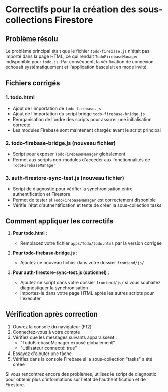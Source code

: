 # Correctifs pour la création des sous-collections Firestore

## Problème résolu
Le problème principal était que le fichier `todo-firebase.js` n'était pas importé dans la page HTML, ce qui rendait `TodoFirebaseManager` indisponible pour `todo.js`. Par conséquent, la vérification de connexion échouait systématiquement et l'application basculait en mode invité.

## Fichiers corrigés

### 1. todo.html
- Ajout de l'importation de `todo-firebase.js`
- Ajout de l'importation du script bridge `todo-firebase-bridge.js`
- Réorganisation de l'ordre des scripts pour assurer une initialisation correcte
- Les modules Firebase sont maintenant chargés avant le script principal

### 2. todo-firebase-bridge.js (nouveau fichier)
- Script pour exposer `TodoFirebaseManager` globalement
- Permet aux scripts non-modules d'accéder aux fonctionnalités de `TodoFirebaseManager`

### 3. auth-firestore-sync-test.js (nouveau fichier)
- Script de diagnostic pour vérifier la synchronisation entre authentification et Firestore
- Permet de tester si `TodoFirebaseManager` est correctement disponible
- Vérifie l'état d'authentification et tente de créer la sous-collection tasks

## Comment appliquer les correctifs

1. **Pour todo.html** :
   - Remplacez votre fichier `apps/Todo/todo.html` par la version corrigée

2. **Pour todo-firebase-bridge.js** :
   - Ajoutez ce nouveau fichier dans votre dossier `frontend/js/`

3. **Pour auth-firestore-sync-test.js (optionnel)** :
   - Ajoutez ce script dans votre dossier `frontend/js/` si vous souhaitez diagnostiquer la synchronisation
   - Importez-le dans votre page HTML après les autres scripts pour l'exécuter

## Vérification après correction

1. Ouvrez la console du navigateur (F12)
2. Connectez-vous à votre compte
3. Vérifiez que les messages suivants apparaissent :
   - "TodoFirebaseManager exposé globalement"
   - "Utilisateur connecté: true"
4. Essayez d'ajouter une tâche
5. Vérifiez dans la console Firebase si la sous-collection "tasks" a été créée

Si vous rencontrez encore des problèmes, utilisez le script de diagnostic pour obtenir plus d'informations sur l'état de l'authentification et de Firestore. 